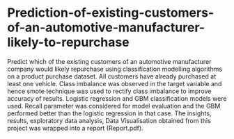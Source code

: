 # Prediction-of-existing-customers-of-an-automotive-manufacturer-likely-to-repurchase
Predict  which of the existing customers of an automotive manufacturer company would likely repurchase using classification modelling algorithms on a product purchase dataset. All customers have already purchased at least one vehicle. Class imbalance was observed in the target variable and hence smote technique was used to rectify class imbalance to improve accuracy of results. Logistic regression and GBM classification models were used.  Recall parameter was considered for model evaluation and the GBM performed better than the logistic regression in that case. The insights, results, exploratory data analysis, Data Visualisation obtained from this project was wrapped into a report (Report.pdf).
